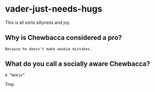 # vader-just-needs-hugs

This is all sorts sillyness and joy.

## Why is Chewbacca considered a pro?
    Because he doesn't make wookie mistakes.

## What do you call a socially aware Chewbacca?
    A “Wokie”

Tmp
